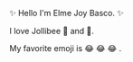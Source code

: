 :sparkles: Hello I'm Elme Joy Basco. :sparkles:

I love Jollibee :hamburger: and :fries:.

My favorite emoji is :joy: :joy: :joy: .
